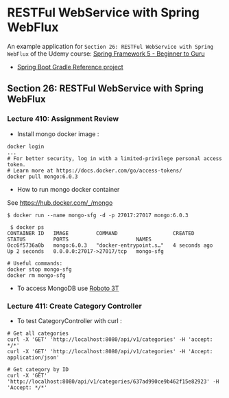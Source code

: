 [//]: # ([![CircleCI]&#40;https://dl.circleci.com/status-badge/img/gh/zakdim/spring5-webflux-rest/tree/master.svg?style=svg&#41;]&#40;https://dl.circleci.com/status-badge/redirect/gh/zakdim/spring5-webflux-rest/tree/master&#41;)

# RESTFul WebService with Spring WebFlux

An example application for `Section 26: RESTFul WebService with Spring WebFlux` of the Udemy course:
[Spring Framework 5 - Beginner to Guru](https://www.udemy.com/course/spring-framework-5-beginner-to-guru/)

* [Spring Boot Gradle Reference project](https://github.com/zakdim/spring5-reactive-mongo-recipe-app)

## Section 26: RESTFul WebService with Spring WebFlux

### Lecture 410: Assignment Review

* Install mongo docker image :

```shell
docker login
...
# For better security, log in with a limited-privilege personal access token. 
# Learn more at https://docs.docker.com/go/access-tokens/
docker pull mongo:6.0.3
```

* How to run mongo docker container

See https://hub.docker.com/_/mongo

```shell
$ docker run --name mongo-sfg -d -p 27017:27017 mongo:6.0.3

 $ docker ps
CONTAINER ID   IMAGE         COMMAND                  CREATED         STATUS         PORTS                      NAMES
0cc6f5736a0b   mongo:6.0.3   "docker-entrypoint.s…"   4 seconds ago   Up 2 seconds   0.0.0.0:27017->27017/tcp   mongo-sfg

# Useful commands:
docker stop mongo-sfg
docker rm mongo-sfg
```

* To access MongoDB use [Roboto 3T](https://robomongo.org/)

### Lecture 411: Create Category Controller

* To test CategoryController with curl :

```shell
# Get all categories
curl -X 'GET' 'http://localhost:8080/api/v1/categories' -H 'accept: */*'
curl -X 'GET' 'http://localhost:8080/api/v1/categories' -H 'Accept: application/json'

# Get category by ID
curl -X 'GET' 'http://localhost:8080/api/v1/categories/637ad990ce9b462f15e82923' -H 'Accept: */*'

```
